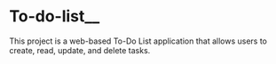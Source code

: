 # To-do-list__
This project is a web-based To-Do List application that allows users to create, read, update, and delete tasks.
